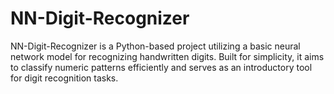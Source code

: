 # NN-Digit-Recognizer
NN-Digit-Recognizer is a Python-based project utilizing a basic neural network model for recognizing handwritten digits. Built for simplicity, it aims to classify numeric patterns efficiently and serves as an introductory tool for digit recognition tasks.
